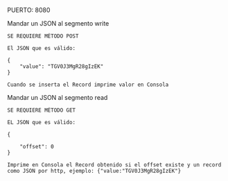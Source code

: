 PUERTO: 8080

Mandar un JSON al segmento write

    SE REQUIERE MÉTODO POST

    El JSON que es válido:

    {
        "value": "TGV0J3MgR28gIzEK"
    }

    Cuando se inserta el Record imprime valor en Consola

Mandar un JSON al segmento read

    SE REQUIERE MÉTODO GET

    EL JSON que es válido:

    {

        "offset": 0
    }

    Imprime en Consola el Record obtenido si el offset existe y un record como JSON por http, ejemplo: {"value:"TGV0J3MgR28gIzEK"}


